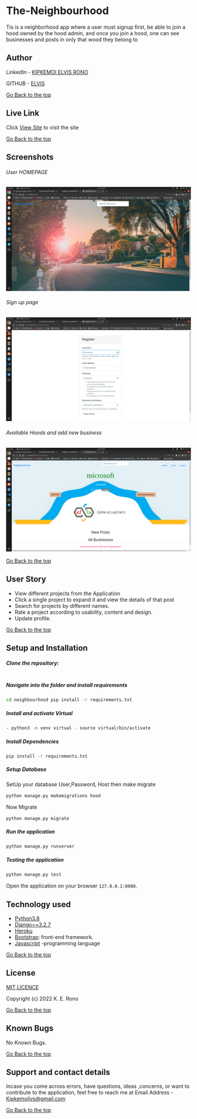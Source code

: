 # The-Neighbourhood
Tis is a neighborhood app where a user must signup first, be able to join a hood owned by the hood admin, and once you join a hood, one can see businesses and posts in only that wood they belong to


## Author  
  
LinkedIn - [KIPKEMOI ELVIS RONO](https://ke.linkedin.com/in/kipkemoi-elvis-aa3548209?trk=public_profile_samename-profile)


GITHUB - [ELVIS](https://github.com/DynastyElvis)


[Go Back to the top](#The-Neighbourhood.)
 
##  Live Link  
 Click [View Site](https://elvis-neighbourhood.herokuapp.com/)  to visit the site


[Go Back to the top](#The-Neighbourhood)

## Screenshots 
###### User HOMEPAGE
 
<img src="https://raw.githubusercontent.com/DynastyElvis/The-Neighbourhood./master/static/images/Screenshot%20from%202022-06-20%2000-25-51.png">
 

 ###### Sign up page
 <img src="https://raw.githubusercontent.com/DynastyElvis/The-Neighbourhood./master/static/images/Screenshot%20from%202022-06-20%2000-26-09.png">


 ###### Available Hoods and add new business
 <img src="https://raw.githubusercontent.com/DynastyElvis/The-Neighbourhood./master/static/images/Screenshot%20from%202022-06-20%2000-27-40.png">

[Go Back to the top](#The-Neighbourhood)

## User Story
* View different projects from the Application
* Click a single project to expand it and view the details of that post
* Search for projects by different names.
* Rate a project according to usability, content and design.
* Update profile.

[Go Back to the top](#The-Neighbourhood)


## Setup and Installation
##### Clone the repository:
 ```bash
```
##### Navigate into the folder and install requirements
 ```bash
cd neighbourhood pip install -r requirements.txt
```
##### Install and activate Virtual
 ```bash
- python3 -m venv virtual - source virtual/bin/activate
```
##### Install Dependencies
 ```bash
 pip install -r requirements.txt
```
##### Setup Database
  SetUp your database User,Password, Host then make migrate
 ```bash
python manage.py makemigrations hood
 ```
 Now Migrate
 ```bash
 python manage.py migrate
```
##### Run the application
 ```bash
 python manage.py runserver
```
##### Testing the application
 ```bash
 python manage.py test
```
Open the application on your browser `127.0.0.1:8000`.
## Technology used
* [Python3.8](https://www.python.org/)
* [Django==3.2.7](https://docs.djangoproject.com/en/2.2/)
* [Heroku](https://heroku.com)
* [Bootstrap](https://getbootstrap.com/): front-end framework.
* [Javascript](https://www.javascript.com/) -programming language

[Go Back to the top](#The-Neighbourhood)

## License

[MIT LICENCE](https://github.com/DynastyElvis/The-Neighbourhood./blob/master/LICENSE)


Copyright (c) 2022 K. E. Rono



[Go Back to the top](#The-Neighbourhood)

## Known Bugs

No Known Bugs.


[Go Back to the top](#The-Neighbourhood)

## Support and contact details
 Incase you come across errors, have questions, ideas ,concerns, or want to contribute to the application, feel free to reach me at 
Email Address - [Kipkemoilvs@gmail.com](Kipkemoilvs@gmail.com)


[Go Back to the top](#The-Neighbourhood)
